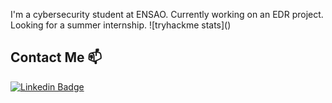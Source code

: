 I'm a cybersecurity student at ENSAO.
Currently working on an EDR project.
Looking for a summer internship.
![tryhackme stats](<script src="https://tryhackme.com/badge/742046"></script>)

## Contact Me 📫

[![Linkedin Badge](https://img.shields.io/twitter/url?color=lightblue&label=Ilyass%20Elannid&logo=linkedin&logoColor=lightblue&style=for-the-badge&url=https%3A%2F%2Fwww.linkedin.com%2Fin%2Filyass-elannid)](https://www.linkedin.com/in/ilyass-elannid/)

